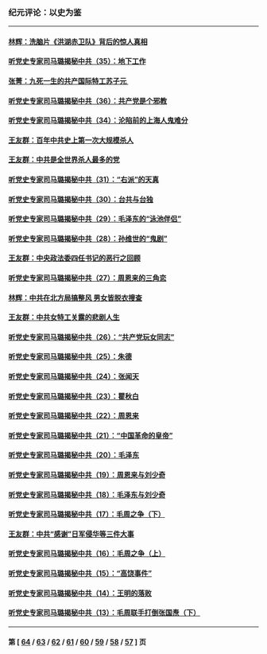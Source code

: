 ### 纪元评论：以史为鉴
---
#### [林辉：洗脑片《洪湖赤卫队》背后的惊人真相](../../pages/nsc1028/n13868674.md) 
#### [听党史专家司马璐揭秘中共（35）：地下工作](../../pages/nsc1028/n13866828.md) 
#### [张菁：九死一生的共产国际特工苏子元 ](../../pages/nsc1028/n13867901.md) 
#### [听党史专家司马璐揭秘中共（36）：共产党是个邪教](../../pages/nsc1028/n13867637.md) 
#### [听党史专家司马璐揭秘中共（34）：沦陷前的上海人鬼难分](../../pages/nsc1028/n13866165.md) 
#### [王友群：百年中共史上第一次大规模杀人](../../pages/nsc1028/n13863785.md) 
#### [王友群：中共是全世界杀人最多的党](../../pages/nsc1028/n13860689.md) 
#### [听党史专家司马璐揭秘中共（31）：“右派”的天真](../../pages/nsc1028/n13860002.md) 
#### [听党史专家司马璐揭秘中共（30）：台共与台独](../../pages/nsc1028/n13859351.md) 
#### [听党史专家司马璐揭秘中共（29）：毛泽东的“泳池伴侣”](../../pages/nsc1028/n13858477.md) 
#### [听党史专家司马璐揭秘中共（28）：孙维世的“鬼剧”](../../pages/nsc1028/n13856891.md) 
#### [王友群：中央政法委四任书记的恶行之回顾](../../pages/nsc1028/n13855519.md) 
#### [听党史专家司马璐揭秘中共（27）：周恩来的三角恋](../../pages/nsc1028/n13855636.md) 
#### [林辉：中共在北方局搞整风 男女皆脱衣搜查](../../pages/nsc1028/n13855473.md) 
#### [王友群：中共女特工关露的悲剧人生](../../pages/nsc1028/n13855019.md) 
#### [听党史专家司马璐揭秘中共（26）：“共产党玩女同志”](../../pages/nsc1028/n13854553.md) 
#### [听党史专家司马璐揭秘中共（25）：朱德](../../pages/nsc1028/n13853823.md) 
#### [听党史专家司马璐揭秘中共（24）：张闻天](../../pages/nsc1028/n13852852.md) 
#### [听党史专家司马璐揭秘中共（23）：瞿秋白](../../pages/nsc1028/n13852353.md) 
#### [听党史专家司马璐揭秘中共（22）：周恩来](../../pages/nsc1028/n13851190.md) 
#### [听党史专家司马璐揭秘中共（21）：“中国革命的皇帝”](../../pages/nsc1028/n13850794.md) 
#### [听党史专家司马璐揭秘中共（20）：毛泽东](../../pages/nsc1028/n13850194.md) 
#### [听党史专家司马璐揭秘中共（19）：周恩来与刘少奇](../../pages/nsc1028/n13849324.md) 
#### [听党史专家司马璐揭秘中共（18）：毛泽东与刘少奇](../../pages/nsc1028/n13847834.md) 
#### [听党史专家司马璐揭秘中共（17）：毛周之争（下）](../../pages/nsc1028/n13842967.md) 
#### [王友群：中共“感谢”日军侵华等三件大事](../../pages/nsc1028/n13842025.md) 
#### [听党史专家司马璐揭秘中共（16）：毛周之争（上）](../../pages/nsc1028/n13842192.md) 
#### [听党史专家司马璐揭秘中共（15）：“高饶事件”](../../pages/nsc1028/n13841710.md) 
#### [听党史专家司马璐揭秘中共（14）：王明的落败](../../pages/nsc1028/n13841263.md) 
#### [听党史专家司马璐揭秘中共（13）：毛周联手打倒张国焘（下）](../../pages/nsc1028/n13840885.md) 

---
#### 第 [ [64](./64.md) / [63](./63.md) / [62](./62.md) / [61](./61.md) / [60](./60.md) / [59](./59.md) / [58](./58.md) / [57](./57.md) ] 页
